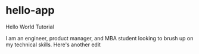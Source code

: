 # hello-app
Hello World Tutorial

I am an engineer, product manager, and MBA student looking to brush up on my technical skills. 
Here's another edit
